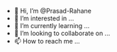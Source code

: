 - 👋 Hi, I’m @Prasad-Rahane
- 👀 I’m interested in ...
- 🌱 I’m currently learning ...
- 💞️ I’m looking to collaborate on ...
- 📫 How to reach me ...

<!---
Prasad-Rahane/Prasad-Rahane is a ✨ special ✨ repository because its `README.md` (this file) appears on your GitHub profile.
You can click the Preview link to take a look at your changes.
--->
